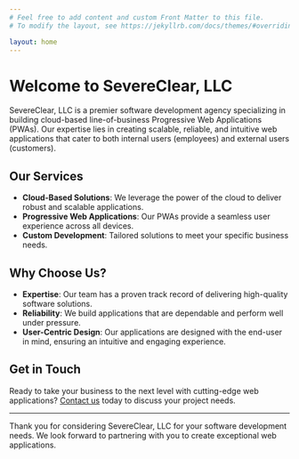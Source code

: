 ```yaml
---
# Feel free to add content and custom Front Matter to this file.
# To modify the layout, see https://jekyllrb.com/docs/themes/#overriding-theme-defaults

layout: home
---
```


# Welcome to SevereClear, LLC

SevereClear, LLC is a premier software development agency specializing in building cloud-based line-of-business Progressive Web Applications (PWAs). Our expertise lies in creating scalable, reliable, and intuitive web applications that cater to both internal users (employees) and external users (customers).

## Our Services

- **Cloud-Based Solutions**: We leverage the power of the cloud to deliver robust and scalable applications.
- **Progressive Web Applications**: Our PWAs provide a seamless user experience across all devices.
- **Custom Development**: Tailored solutions to meet your specific business needs.

## Why Choose Us?

- **Expertise**: Our team has a proven track record of delivering high-quality software solutions.
- **Reliability**: We build applications that are dependable and perform well under pressure.
- **User-Centric Design**: Our applications are designed with the end-user in mind, ensuring an intuitive and engaging experience.

## Get in Touch

Ready to take your business to the next level with cutting-edge web applications? [Contact us](mailto:info@severeclear.com) today to discuss your project needs.

---

Thank you for considering SevereClear, LLC for your software development needs. We look forward to partnering with you to create exceptional web applications.
